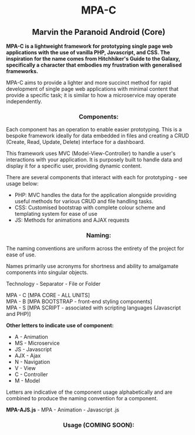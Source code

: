 <div align="center">

# MPA-C
## Marvin the Paranoid Android (Core)

<div align="left">
<b>MPA-C is a lightweight framework for prototyping single page web applications with the use of vanilla PHP, Javascript, and CSS. The inspiration for the name comes from Hitchhiker's Guide to the Galaxy, specifically a character that embodies my frustration with generalised frameworks.</b>

MPA-C aims to provide a lighter and more succinct method for rapid development of single page web applications with minimal content that provide a specific task; it is similar to how a microservice may operate independently.
</div> 

### Components: 
<div align="left">
Each component has an operation to enable easier prototyping. This is a bespoke framework ideally for data embedded in files and creating a CRUD (Create, Read, Update, Delete) interface for a dashboard. 

This framework uses MVC (Model-View-Controller) to handle a user's interactions with your application. It is purposely built to handle data and display it for a specific user, providing dynamic content. 

There are several components that interact with each for prototyping - see usage below: 

- PHP: MVC handles the data for the application alongside providing useful methods for various CRUD and file handling tasks. 
- CSS: Customised bootstrap with complete colour scheme and templating system for ease of use 
- JS: Methods for animations and AJAX requests
</div>

### Naming:
<div align="left">
The naming conventions are uniform across the entirety of the project for ease of use. 

Names primarily use acronyms for shortness and ability to amalgamate components into singular objects. 

Technology - Separator - File or Folder

  MPA            -        C    [MPA CORE - ALL UNITS]</br>
  MPA            -        B    [MPA BOOTSTRAP - front-end styling components]</br>
  MPA            -        S    [MPA SCRIPT - associated with scripting languages (Javascript and PHP)]</br>

<b>Other letters to indicate use of component:</b>

- A - Animation 
- MS - Microservice 
- JS - Javascript
- AJX - Ajax
- N - Navigation 
- V - View 
- C - Controller 
- M - Model 

Letters are indicative of the component usage alphabetically and are combined to produce the naming convention for a component. 

<b>MPA-AJS.js</b> - MPA - Animation - Javascript .js
</div>

### Usage (COMING SOON): 

</div>
